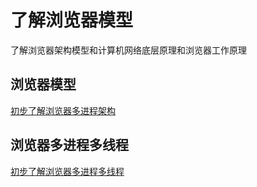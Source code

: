 # 了解浏览器模型
 了解浏览器架构模型和计算机网络底层原理和浏览器工作原理
## 浏览器模型

<a href='./BrowserArch/BrowserArchFirst'>初步了解浏览器多进程架构</a>

## 浏览器多进程多线程

<a href='./BrowserArch/BrowserMultiProcessMultiThread'>初步了解浏览器多进程多线程</a>

